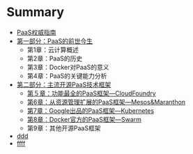 # Summary

* [PaaS权威指南](README.md)
* [第一部分：PaaS的前世今生](第一部分.md)
    * 第1章：云计算概述
    * 第2章：PaaS的历史
    * 第3章：Docker对PaaS的意义
    * 第4章：PaaS的关键能力分析
* [第二部分：主流开源PaaS技术框架](第二部分.md)
    * [第５章：功能最全的PaaS框架—CloudFoundry](第五章：功能最全的paas框架—cloudfoundry.md)
    * [第6章：从资源管理扩展的PaaS框架—Mesos&Maranthon](第6章：从资源管理扩展的paas框架—mesosmaranthon.md)
    * [第7章：Google出品的PaaS框架—Kubernetes](第7章：google出品的paas框架—kubernetes.md)
    * [第8章：Docker官方的PaaS框架—Swarm](第8章：docker官方的paas框架—swarm.md)
    * 第9章：其他开源PaaS框架
* [ddd](ddd.md)
* [ffff](ffff.md)

